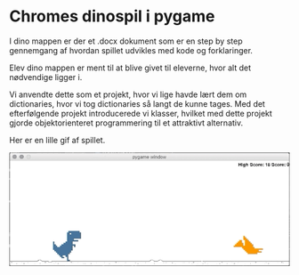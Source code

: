 # Chromes dinospil i pygame

I dino mappen er der et .docx dokument som er en step by step gennemgang af hvordan spillet udvikles med kode og forklaringer.

Elev dino mappen er ment til at blive givet til eleverne, hvor alt det nødvendige ligger i.

Vi anvendte dette som et projekt, hvor vi lige havde lært dem om dictionaries, hvor vi tog dictionaries så langt de kunne tages. Med det efterfølgende projekt introducerede vi klasser, hvilket med dette projekt gjorde objektorienteret programmering til et attraktivt alternativ.

Her er en lille gif af spillet.

![](DINO.gif)

